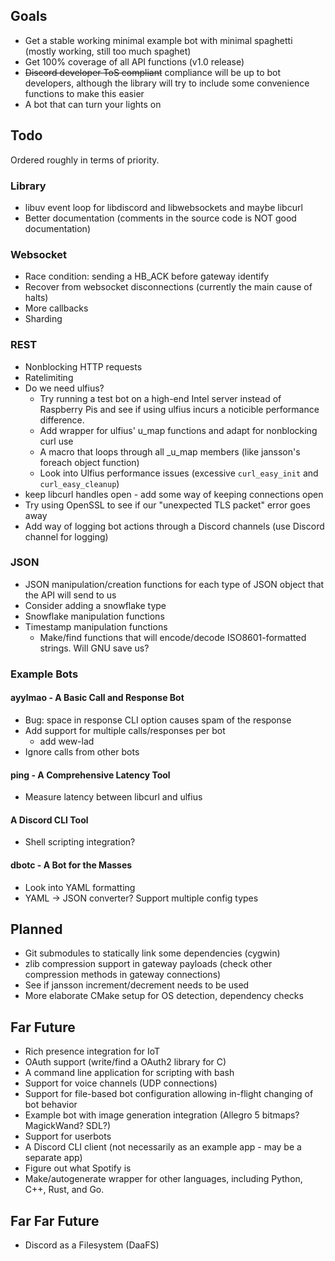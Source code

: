 ## Goals
* Get a stable working minimal example bot with minimal spaghetti (mostly working, still too much spaghet)
* Get 100% coverage of all API functions (v1.0 release)
* ~~Discord developer ToS compliant~~ compliance will be up to bot developers, although the library will try to include 
some convenience functions to make this easier
* A bot that can turn your lights on 

## Todo
Ordered roughly in terms of priority.

### Library
* libuv event loop for libdiscord and libwebsockets and maybe libcurl
* Better documentation (comments in the source code is NOT good documentation)

### Websocket
* Race condition: sending a HB_ACK before gateway identify
* Recover from websocket disconnections (currently the main cause of halts)
* More callbacks
* Sharding

### REST
* Nonblocking HTTP requests
* Ratelimiting
* Do we need ulfius?
    * Try running a test bot on a high-end Intel server instead of Raspberry Pis and see if using ulfius incurs a 
        noticible performance difference. 
    * Add wrapper for ulfius' u_map functions and adapt for nonblocking curl use
    * A macro that loops through all _u_map members (like jansson's foreach object function)
    * Look into Ulfius performance issues (excessive ``curl_easy_init`` and ``curl_easy_cleanup``)
* keep libcurl handles open - add some way of keeping connections open
* Try using OpenSSL to see if our "unexpected TLS packet" error goes away
* Add way of logging bot actions through a Discord channels (use Discord channel for logging)

### JSON
* JSON manipulation/creation functions for each type of JSON object that the API will send to us
* Consider adding a snowflake type
* Snowflake manipulation functions
* Timestamp manipulation functions
    * Make/find functions that will encode/decode ISO8601-formatted strings. Will GNU save us?
    
### Example Bots
#### ayylmao - A Basic Call and Response Bot
* Bug: space in response CLI option causes spam of the response
* Add support for multiple calls/responses per bot
  * add wew-lad
* Ignore calls from other bots

#### ping - A Comprehensive Latency Tool
* Measure latency between libcurl and ulfius

#### A Discord CLI Tool
* Shell scripting integration?

#### dbotc - A Bot for the Masses
* Look into YAML formatting
* YAML -> JSON converter? Support multiple config types

## Planned
* Git submodules to statically link some dependencies (cygwin)
* zlib compression support in gateway payloads (check other compression methods in gateway connections)
* See if jansson increment/decrement needs to be used
* More elaborate CMake setup for OS detection, dependency checks

## Far Future
* Rich presence integration for IoT
* OAuth support (write/find a OAuth2 library for C)
* A command line application for scripting with bash
* Support for voice channels (UDP connections)
* Support for file-based bot configuration allowing in-flight changing of bot behavior
* Example bot with image generation integration (Allegro 5 bitmaps? MagickWand? SDL?)
* Support for userbots
* A Discord CLI client (not necessarily as an example app - may be a separate app)
* Figure out what Spotify is
* Make/autogenerate wrapper for other languages, including Python, C++, Rust, and Go.

## Far Far Future
* Discord as a Filesystem (DaaFS)